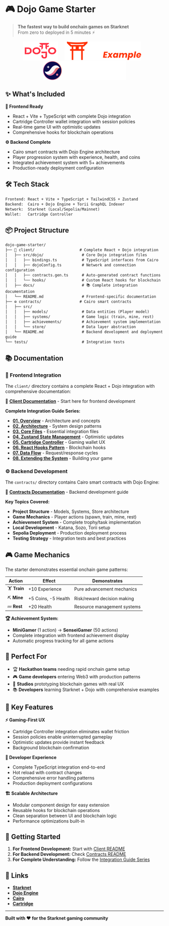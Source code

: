 # 🎮 Dojo Game Starter

> **The fastest way to build onchain games on Starknet**  
> From zero to deployed in 5 minutes ⚡

<div align="center">
  <img src="./client/src/assets/Dojo-Logo-Stylized-Red.svg" alt="Dojo Engine" height="60"/>
  &nbsp;&nbsp;&nbsp;
  <img src="./client/src/assets/DojoByExample_logo.svg" alt="Dojo by Example" height="60"/>
  &nbsp;&nbsp;&nbsp;
  <img src="./client/src/assets/SN-Linear-Gradient.svg" alt="Starknet" height="60"/>
</div>

## ✨ What's Included

**🎨 Frontend Ready**
- React + Vite + TypeScript with complete Dojo integration
- Cartridge Controller wallet integration with session policies
- Real-time game UI with optimistic updates
- Comprehensive hooks for blockchain operations

**⚙️ Backend Complete**
- Cairo smart contracts with Dojo Engine architecture
- Player progression system with experience, health, and coins
- Integrated achievement system with 5+ achievements
- Production-ready deployment configuration

## 🛠️ Tech Stack

```
Frontend: React + Vite + TypeScript + TailwindCSS + Zustand
Backend:  Cairo + Dojo Engine + Torii GraphQL Indexer
Network:  Starknet (Local/Sepolia/Mainnet)
Wallet:   Cartridge Controller
```

## 📦 Project Structure

```
dojo-game-starter/
├── 📱 client/                    # Complete React + Dojo integration
│   ├── src/dojo/                 # Core Dojo integration files
│   │   ├── bindings.ts           # TypeScript interfaces from Cairo
│   │   ├── dojoConfig.ts         # Network and connection configuration
│   │   ├── contracts.gen.ts      # Auto-generated contract functions
│   │   └── hooks/                # Custom React hooks for blockchain
│   ├── docs/                     # 📚 Complete integration documentation
│   └── README.md                 # Frontend-specific documentation
├── ⚙️ contracts/                 # Cairo smart contracts
│   ├── src/
│   │   ├── models/               # Data entities (Player model)
│   │   ├── systems/              # Game logic (train, mine, rest)
│   │   ├── achievements/         # Achievement system implementation
│   │   └── store/                # Data layer abstraction
│   └── README.md                 # Backend development and deployment guide
└── tests/                        # Integration tests
```

## 📚 Documentation

### **🎨 Frontend Integration**
The `client/` directory contains a complete React + Dojo integration with comprehensive documentation:

📖 **[Client Documentation](./client/README.md)** - Start here for frontend development

**Complete Integration Guide Series:**
- **[01. Overview](./client/docs/01-overview.md)** - Architecture and concepts
- **[02. Architecture](./client/docs/02-architecture.md)** - System design patterns
- **[03. Core Files](./client/docs/03-core-files.md)** - Essential integration files
- **[04. Zustand State Management](./client/docs/04-zustand-state-management.md)** - Optimistic updates
- **[05. Cartridge Controller](./client/docs/05-cartridge-controller.md)** - Gaming wallet UX
- **[06. React Hooks Pattern](./client/docs/06-react-hooks-pattern.md)** - Blockchain hooks
- **[07. Data Flow](./client/docs/07-data-flow.md)** - Request/response cycles
- **[08. Extending the System](./client/docs/08-extending-system.md)** - Building your game

### **⚙️ Backend Development**
The `contracts/` directory contains Cairo smart contracts with Dojo Engine:

📖 **[Contracts Documentation](./contracts/README.md)** - Backend development guide

**Key Topics Covered:**
- **Project Structure** - Models, Systems, Store architecture
- **Game Mechanics** - Player actions (spawn, train, mine, rest)
- **Achievement System** - Complete trophy/task implementation
- **Local Development** - Katana, Sozo, Torii setup
- **Sepolia Deployment** - Production deployment process
- **Testing Strategy** - Integration tests and best practices

## 🎮 Game Mechanics

The starter demonstrates essential onchain game patterns:

| Action | Effect | Demonstrates |
|--------|--------|--------------|
| 🏋️ **Train** | +10 Experience | Pure advancement mechanics |
| ⛏️ **Mine** | +5 Coins, -5 Health | Risk/reward decision making |
| 💤 **Rest** | +20 Health | Resource management systems |

**🏆 Achievement System:**
- **MiniGamer** (1 action) → **SenseiGamer** (50 actions)
- Complete integration with frontend achievement display
- Automatic progress tracking for all game actions

## 🎯 Perfect For

- 🏆 **Hackathon teams** needing rapid onchain game setup
- 🎮 **Game developers** entering Web3 with production patterns
- 🏢 **Studios** prototyping blockchain games with real UX
- 📚 **Developers** learning Starknet + Dojo with comprehensive examples

## 🚀 Key Features

**⚡ Gaming-First UX**
- Cartridge Controller integration eliminates wallet friction
- Session policies enable uninterrupted gameplay
- Optimistic updates provide instant feedback
- Background blockchain confirmation

**🔧 Developer Experience**
- Complete TypeScript integration end-to-end
- Hot reload with contract changes
- Comprehensive error handling patterns
- Production deployment configurations

**🏗️ Scalable Architecture**
- Modular component design for easy extension
- Reusable hooks for blockchain operations
- Clean separation between UI and blockchain logic
- Performance optimizations built-in

## 🌟 Getting Started

1. **For Frontend Development:** Start with [Client README](./client/README.md)
2. **For Backend Development:** Check [Contracts README](./contracts/README.md)
3. **For Complete Understanding:** Follow the [Integration Guide Series](./client/docs/)

## 🔗 Links

- **[Starknet](https://starknet.io)** 
- **[Dojo Engine](https://dojoengine.org)** 
- **[Cairo](https://cairo-lang.org)** 
- **[Cartridge](https://cartridge.gg)** 

---

**Built with ❤️ for the Starknet gaming community**
